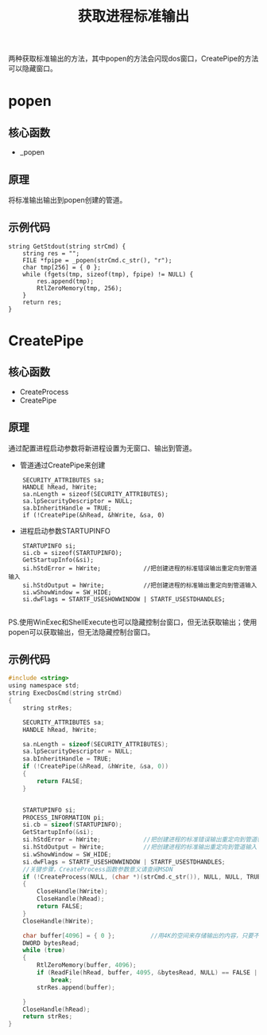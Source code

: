 ﻿---
layout: post
title: "获取进程标准输出"
pubtime: 2019-10-16
updatetime: 2019-10-16
categories: Program
tags: Windows c
---

两种获取标准输出的方法，其中popen的方法会闪现dos窗口，CreatePipe的方法可以隐藏窗口。


# popen

## 核心函数

* _popen

## 原理

将标准输出输出到popen创建的管道。

## 示例代码

```
string GetStdout(string strCmd) {
	string res = "";
	FILE *fpipe = _popen(strCmd.c_str(), "r");
	char tmp[256] = { 0 };
	while (fgets(tmp, sizeof(tmp), fpipe) != NULL) {
		res.append(tmp);
		RtlZeroMemory(tmp, 256);
	}
	return res;
}
```

# CreatePipe

## 核心函数

* CreateProcess
* CreatePipe

## 原理

通过配置进程启动参数将新进程设置为无窗口、输出到管道。

* 管道通过CreatePipe来创建
```
    SECURITY_ATTRIBUTES sa;
	HANDLE hRead, hWrite;
	sa.nLength = sizeof(SECURITY_ATTRIBUTES);
	sa.lpSecurityDescriptor = NULL;
	sa.bInheritHandle = TRUE;
	if (!CreatePipe(&hRead, &hWrite, &sa, 0)
```
* 进程启动参数STARTUPINFO
```
    STARTUPINFO si;
	si.cb = sizeof(STARTUPINFO);
	GetStartupInfo(&si);
	si.hStdError = hWrite;            //把创建进程的标准错误输出重定向到管道输入 
	si.hStdOutput = hWrite;           //把创建进程的标准输出重定向到管道输入 
	si.wShowWindow = SW_HIDE;
	si.dwFlags = STARTF_USESHOWWINDOW | STARTF_USESTDHANDLES;
	
```

PS.使用WinExec和ShellExecute也可以隐藏控制台窗口，但无法获取输出；使用popen可以获取输出，但无法隐藏控制台窗口。

## 示例代码


```c
#include <string>
using namespace std;
string ExecDosCmd(string strCmd)
{
	string strRes;

	SECURITY_ATTRIBUTES sa;
	HANDLE hRead, hWrite;

	sa.nLength = sizeof(SECURITY_ATTRIBUTES);
	sa.lpSecurityDescriptor = NULL;
	sa.bInheritHandle = TRUE;
	if (!CreatePipe(&hRead, &hWrite, &sa, 0))
	{
		return FALSE;
	}


	STARTUPINFO si;
	PROCESS_INFORMATION pi;
	si.cb = sizeof(STARTUPINFO);
	GetStartupInfo(&si);
	si.hStdError = hWrite;            //把创建进程的标准错误输出重定向到管道输入 
	si.hStdOutput = hWrite;           //把创建进程的标准输出重定向到管道输入 
	si.wShowWindow = SW_HIDE;
	si.dwFlags = STARTF_USESHOWWINDOW | STARTF_USESTDHANDLES;
	//关键步骤，CreateProcess函数参数意义请查阅MSDN 
	if (!CreateProcess(NULL, (char *)(strCmd.c_str()), NULL, NULL, TRUE, NULL, NULL, NULL, &si, &pi))
	{
		CloseHandle(hWrite);
		CloseHandle(hRead);
		return FALSE;
	}
	CloseHandle(hWrite);

	char buffer[4096] = { 0 };          //用4K的空间来存储输出的内容，只要不是显示文件内容，一般情况下是够用了。 
	DWORD bytesRead;
	while (true)
	{
		RtlZeroMemory(buffer, 4096);
		if (ReadFile(hRead, buffer, 4095, &bytesRead, NULL) == FALSE || bytesRead == 0)
			break;
		strRes.append(buffer);

	}
	CloseHandle(hRead);
	return strRes;
}
```